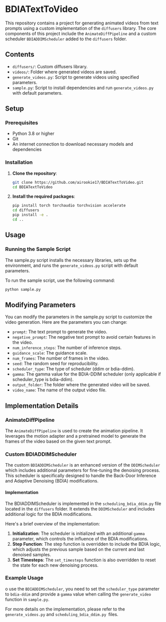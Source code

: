 # BDIATextToVideo

This repository contains a project for generating animated videos from text prompts using a custom implementation of the `diffusers` library. The core components of this project include the `AnimateDiffPipeline` and a custom scheduler `BDIADDIMScheduler` added to the `diffusers` folder.

## Contents

- `diffusers/`: Custom diffusers library.
- `videos/`: Folder where generated videos are saved.
- `generate_videos.py`: Script to generate videos using specified parameters.
- `sample.py`: Script to install dependencies and run `generate_videos.py` with default parameters.

## Setup

### Prerequisites

- Python 3.8 or higher
- Git
- An internet connection to download necessary models and dependencies

### Installation

1. **Clone the repository**:

   ```bash
   git clone https://github.com/airookie17/BDIATextToVideo.git
   cd BDIATextToVideo


2. **Install the required packages**:
  
   ```bash
   pip install torch torchaudio torchvision accelerate
   cd diffusers
   pip install -e .
   cd ..


## Usage

### Running the Sample Script

The sample.py script installs the necessary libraries, sets up the environment, and runs the `generate_videos.py` script with default parameters.

To run the sample script, use the following command:

   ```bash
   python sample.py
```

## Modifying Parameters

You can modify the parameters in the sample.py script to customize the video generation. Here are the parameters you can change:

- `prompt`: The text prompt to generate the video.
- `negative_prompt`: The negative text prompt to avoid certain features in the video.
- `num_inference_steps`: The number of inference steps.
- `guidance_scale`: The guidance scale.
- `num_frames`: The number of frames in the video.
- `seed`: The random seed for reproducibility.
- `scheduler_type`: The type of scheduler (ddim or bdia-ddim).
- `gamma`: The gamma value for the BDIA-DDIM scheduler (only applicable if scheduler_type is bdia-ddim).
- `output_folder`: The folder where the generated video will be saved.
- `video_name`: The name of the output video file.

## Implementation Details

### AnimateDiffPipeline

The `AnimateDiffPipeline` is used to create the animation pipeline. It leverages the motion adapter and a pretrained model to generate the frames of the video based on the given text prompt.

### Custom BDIADDIMScheduler

The custom `BDIADDIMScheduler` is an enhanced version of the `DDIMScheduler` which includes additional parameters for fine-tuning the denoising process. This scheduler is specifically designed to handle the Back-Door Inference and Adaptive Denoising (BDIA) modifications.

#### Implementation

The BDIADDIMScheduler is implemented in the `scheduling_bdia_ddim.py` file located in the `diffusers` folder. It extends the `DDIMScheduler` and includes additional logic for the BDIA modifications.

Here's a brief overview of the implementation:

1. **Initialization**: The scheduler is initialized with an additional `gamma` parameter, which controls the influence of the BDIA modifications.
2. **Step Function**: The step function is overridden to include the BDIA logic, which adjusts the previous sample based on the current and last denoised samples.
3. **Set Timesteps**: The `set_timesteps` function is also overridden to reset the state for each new denoising process.

### Example Usage

o use the `BDIADDIMScheduler`, you need to set the `scheduler_type` parameter to `bdia-ddim` and provide a `gamma` value when calling the `generate_video` function in `sample.py`.

For more details on the implementation, please refer to the `generate_videos.py` and `scheduling_bdia_ddim.py `files.
